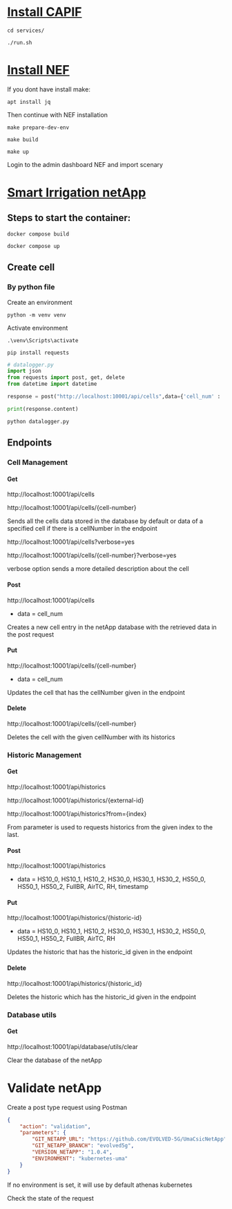 # [Install CAPIF](https://github.com/EVOLVED-5G/CAPIF_API_Services)

`cd services/`

`./run.sh`

# [Install NEF](https://github.com/EVOLVED-5G/NEF_emulator)

If you dont have install make:

`apt install jq`

Then continue with NEF installation

`make prepare-dev-env`

`make build`

`make up`

Login to the admin dashboard NEF and import scenary

# [Smart Irrigation netApp](https://github.com/EVOLVED-5G/UmaCsicNetApp)

## Steps to start the container:

`docker compose build`

`docker compose up`

## Create cell

### By python file

Create an environment 

`python -m venv venv`

Activate environment

`.\venv\Scripts\activate`

`pip install requests`

```python
# datalogger.py
import json
from requests import post, get, delete
from datetime import datetime

response = post("http://localhost:10001/api/cells",data={'cell_num' : '...'})

print(response.content)
```

`python datalogger.py`

## Endpoints

### Cell Management 

#### Get 

http://localhost:10001/api/cells

http://localhost:10001/api/cells/{cell-number}

Sends all the cells data stored in the database by default or data of a specified cell if 
there is a cellNumber in the endpoint

http://localhost:10001/api/cells?verbose=yes

http://localhost:10001/api/cells/{cell-number}?verbose=yes

verbose option sends a more detailed description about the cell

#### Post 

http://localhost:10001/api/cells 

- data = cell_num

Creates a new cell entry in the netApp database with the retrieved data in the post request

#### Put 

http://localhost:10001/api/cells/{cell-number}

- data = cell_num

Updates the cell that has the cellNumber given in the endpoint

#### Delete

http://localhost:10001/api/cells/{cell-number}

Deletes the cell with the given cellNumber with its historics

### Historic Management 

#### Get 

http://localhost:10001/api/historics

http://localhost:10001/api/historics/{external-id}  

http://localhost:10001/api/historics?from={index}

From parameter is used to requests historics from the given index to the last.

#### Post 

http://localhost:10001/api/historics

- data = HS10_0, HS10_1, HS10_2, HS30_0, HS30_1, HS30_2, HS50_0, HS50_1, HS50_2, FullBR, AirTC, RH, timestamp

#### Put 

http://localhost:10001/api/historics/{historic-id}

- data = HS10_0, HS10_1, HS10_2, HS30_0, HS30_1, HS30_2, HS50_0, HS50_1, HS50_2, FullBR, AirTC, RH

Updates the historic that has the historic_id given in the endpoint

#### Delete 

http://localhost:10001/api/historics/{historic_id}

Deletes the historic which has the historic_id given in the endpoint

### Database utils

#### Get 

http://localhost:10001/api/database/utils/clear

Clear the database of the netApp

# Validate netApp

Create a post type request using Postman

```json
{
    "action": "validation",
    "parameters": {
        "GIT_NETAPP_URL": "https://github.com/EVOLVED-5G/UmaCsicNetApp",
        "GIT_NETAPP_BRANCH": "evolved5g",
        "VERSION_NETAPP": "1.0.4",
        "ENVIRONMENT": "kubernetes-uma"
    }
}
```

If no environment is set, it will use by default athenas kubernetes

Check the state of the request